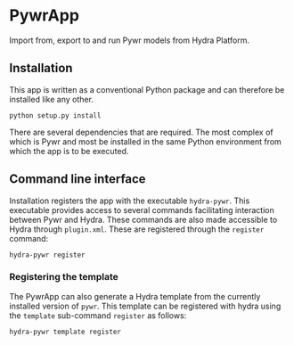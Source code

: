 # PywrApp

Import from, export to and run Pywr models from Hydra Platform.

## Installation

This app is written as a conventional Python package and can therefore be installed 
like any other. 

`python setup.py install`

There are several dependencies that are required. The most complex of which is Pywr
and most be installed in the same Python environment from which the app is to be
executed.

## Command line interface

Installation registers the app with the executable `hydra-pywr`. This executable
provides access to several commands facilitating interaction between Pywr and Hydra.
These commands are also made accessible to Hydra through `plugin.xml`. These are
registered through the `register` command:

`hydra-pywr register`


### Registering the template

The PywrApp can also generate a Hydra template from the currently installed version 
of `pywr`. This template can be registered with hydra using the `template` sub-command
`register` as follows:

`hydra-pywr template register`

